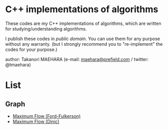 # C++ implementations of algorithms

These codes are my C++ implementations of algorithms, 
which are written for studying/understanding algorithms.

I publish these codes in *public domain.*
You can use them for any purpose without any warranty.
(but I strongly recommend you to "re-implement" the codes for your purpose.)


author: Takanori MAEHARA (e-mail: maehara@prefield.com / twitter: @tmaehara)

# List

## Graph

- [Maximum Flow (Ford-Fulkerson)](graph/maximum_flow_ford_fulkerson.cc)
- [Maximum Flow (Dinic)](graph/maximum_flow_dinic.cc)
